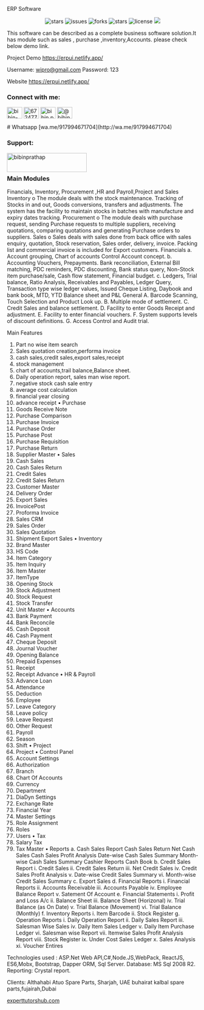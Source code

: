  ERP Software
  <p align="center"> 
<img alt="stars" title="stars" src="https://img.shields.io/github/stars/bibinprathap/erp" />
<img alt="issues" title="issues" src="https://img.shields.io/github/issues/bibinprathap/ERP" />
<img alt="forks" title="forks" src="https://img.shields.io/github/forks/bibinprathap/ERP" />
<img alt="stars" title="stars" src="https://img.shields.io/github/stars/bibinprathap/ERP" />
<img alt="license" title="license" src="https://img.shields.io/github/license/bibinprathap/ERP" />
<a href="https://linkedin.com/in/bibin-prathap-4a34a489/">
<img src="https://img.shields.io/badge/LinkedIn-blue?style=flat&logo=linkedin&labelColor=blue">
</a>

</p>
This software can be described as a complete business software solution.It has module such as sales , purchase  ,inventory,Accounts. please check below demo link.
 
Project Demo
https://erpui.netlify.app/

Username:  wipro@gmail.com
Password:  123 

Website 
https://erpui.netlify.app/
 
<h3 align="left">Connect with me:</h3>
<p align="left">
<a href="https://linkedin.com/in/bibin-prathap-4a34a489" target="blank"><img align="center" src="https://raw.githubusercontent.com/rahuldkjain/github-profile-readme-generator/master/src/images/icons/Social/linked-in-alt.svg" alt="bibin-prathap-4a34a489" height="30" width="40" /></a>
<a href="https://stackoverflow.com/users/6724770/bibin-prathap" target="blank"><img align="center" src="https://raw.githubusercontent.com/rahuldkjain/github-profile-readme-generator/master/src/images/icons/Social/stack-overflow.svg" alt="6724770/bibin-prathap" height="30" width="40" /></a>
<a href="https://fb.com/bibin.prathap" target="blank"><img align="center" src="https://raw.githubusercontent.com/rahuldkjain/github-profile-readme-generator/master/src/images/icons/Social/facebook.svg" alt="bibin.prathap" height="30" width="40" /></a>
<a href="https://medium.com/@bibinprathap" target="blank"><img align="center" src="https://raw.githubusercontent.com/rahuldkjain/github-profile-readme-generator/master/src/images/icons/Social/medium.svg" alt="@bibinprathap" height="30" width="40" /></a>
</p> 
# Whatsapp [wa.me/917994671704](http://wa.me/917994671704) 

<h3 align="left">Support:</h3>
<p><a href="https://www.buymeacoffee.com/bibinprathap"> <img align="left" src="https://cdn.buymeacoffee.com/buttons/v2/default-yellow.png" height="50" width="210" alt="bibinprathap" /></a></p><br><br>

### Main Modules
 
Financials, Inventory, Procurement ,HR and Payroll,Project and Sales
Inventory 
o The module deals with the stock maintenance. Tracking of Stocks in and out, Goods
conversions, transfers and adjustments. The system has the facility to maintain
stocks in batches with manufacture and expiry dates tracking.
Procurement 
o The module deals with purchase request, sending Purchase requests to multiple
suppliers, receiving quotations, comparing quotations and generating Purchase
orders to suppliers.
Sales 
o Sales deals with sales done from back office with sales enquiry, quotation, Stock
reservation, Sales order, delivery, invoice. Packing list and commercial invoice is
included for Export customers.
Financials 
a. Account grouping, Chart of accounts Control Account concept.
b. Accounting Vouchers, Prepayments. Bank reconciliation, External Bill matching, PDC
reminders, PDC discounting, Bank status query, Non-Stock item purchase/sale, Cash
flow statement, Financial budget.
c. Ledgers, Trial balance, Ratio Analysis, Receivables and Payables, Ledger Query,
Transaction type wise ledger values, Issued Cheque Listing,
Daybook and bank book, MTD, YTD Balance sheet and P&L
General
A. Barcode Scanning, Touch Selection and Product Look up.
B. Multiple mode of settlement.
C. Credit Sales and balance settlement.
D. Facility to enter Goods Receipt and adjustment.
E. Facility to enter financial vouchers.
F. System supports levels of discount definitions.
G. Access Control and Audit trial.
 
Main Features
1.	Part no wise item search
2.	Sales quotation creation,performa invoice
3.	cash sales,credit sales,export sales,receipt
4.	stock management
5.	chart of accounts,trail balance,Balance sheet.
6.	Daily operation report, sales man wise report.
7.	negative stock cash sale entry
8.	average cost calculation
9.	financial year closing
10.	advance receipt
•	Purchase
1.	Goods Receive Note
2.	Purchase Comparison
3.	Purchase Invoice
4.	Purchase Order
5.	Purchase Post
6.	Purchase Requisition
7.	Purchase Return
8.	Supplier Master
•	Sales
1.	Cash Sales
2.	Cash Sales Return
3.	Credit Sales
4.	Credit Sales Return
5.	Customer Master
6.	Delivery Order
7.	Export Sales
8.	InvoicePost
9.	Proforma Invoice
10.	Sales CRM
11.	Sales Order
12.	Sales Quotation
13.	Shipment Export Sales
•	Inventory
1.	Brand Master
2.	HS Code
3.	Item Category
4.	Item Inquiry
5.	Item Master
6.	ItemType
7.	Opening Stock
8.	Stock Adjustment
9.	Stock Request
10.	Stock Transfer
11.	Unit Master
•	Accounts
1.	Bank Payment
2.	Bank Reconcile
3.	Cash Deposit
4.	Cash Payment
5.	Cheque Deposit
6.	Journal Voucher
7.	Opening Balance
8.	Prepaid Expenses
9.	Receipt
10.	Receipt Advance
•	HR & Payroll
1.	Advance Loan
2.	Attendance
3.	Deduction
4.	Employee
5.	Leave Category
6.	Leave policy
7.	Leave Request
8.	Other Request
9.	Payroll
10.	Season
11.	Shift
•	Project
1.	Project
•	Control Panel
1.	Account Settings
2.	Authorization
3.	Branch
4.	Chart Of Accounts
5.	Currency
6.	Department
7.	DiaDyn Settings
8.	Exchange Rate
9.	Financial Year
10.	Master Settings
11.	Role Assignment
12.	Roles
13.	Users
•	Tax
1.	Salary Tax
2.	Tax Master
•	Reports
a.	Cash Sales Report
Cash Sales Return
Net Cash Sales
Cash Sales Profit Analysis
Date-wise Cash Sales Summary
Month-wise Cash Sales Summary
Cashier Reports
Cash Book
b.	Credit Sales Report
i.	Credit Sales
ii.	Credit Sales Return
iii.	Net Credit Sales
iv.	Credit Sales Profit Analysis
v.	Date-wise Credit Sales Summary
vi.	Month-wise Credit Sales Summary
c.	Export Sales
d.	Financial Reports
i.	Financial Reports
ii.	Accounts Receivable
iii.	Accounts Payable
iv.	Employee Balance Report
v.	Satement Of Account
e.	Financial Statements
i.	Profit and Loss A/c
ii.	Balance Sheet
iii.	Balance Sheet (Horizonal)
iv.	Trial Balance (as On Date)
v.	Trial Balance (Movement)
vi.	Trial Balance (Monthly)
f.	Inventory Reports
i.	Item Barcode
ii.	Stock Register
g.	Operation Reports
i.	Daily Operation Report
ii.	Daily Sales Report
iii.	Salesman Wise Sales
iv.	Daily Item Sales Ledger
v.	Daily Item Purchase Ledger
vi.	Salesman wise Report
vii.	Itemwise Sales Profit Analysis Report
viii.	Stock Register
ix.	Under Cost Sales Ledger
x.	Sales Analysis
xi.	Voucher Entires



Technologies used : 
ASP.Net Web API,C#,Node.JS,WebPack, ReactJS, ES6,Mobx,
Bootstrap, Dapper ORM, Sql Server.
Database: MS Sql 2008 R2.
Reporting: Crystal report.
 


Clients:
Althahabi Atuo Spare Parts, Sharjah, UAE
buhairat kalbal spare parts,fujairah,Dubai

<a href="https://experttutorshub.com" target="_blank"> experttutorshub.com </a> 
